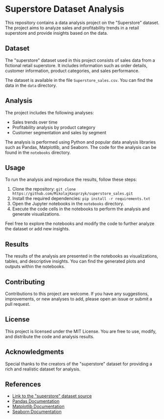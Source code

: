 # Superstore Dataset Analysis

This repository contains a data analysis project on the "Superstore" dataset. The project aims to analyze sales and profitability trends in a retail superstore and provide insights based on the data.

## Dataset

The "superstore" dataset used in this project consists of sales data from a fictional retail superstore. It includes information such as order details, customer information, product categories, and sales performance.

The dataset is available in the file `Superstore_sales.csv`. You can find the data in the `data` directory.

## Analysis

The project includes the following analyses:

- Sales trends over time
- Profitability analysis by product category
- Customer segmentation and sales by segment

The analysis is performed using Python and popular data analysis libraries such as Pandas, Matplotlib, and Seaborn. The code for the analysis can be found in the `notebooks` directory.

## Usage

To run the analysis and reproduce the results, follow these steps:

1. Clone the repository: `git clone https://github.com/MikolajKasprzyk/superstore_sales.git`
2. Install the required dependencies: `pip install -r requirements.txt`
3. Open the Jupyter notebooks in the `notebooks` directory.
4. Execute the code cells in the notebooks to perform the analysis and generate visualizations.

Feel free to explore the notebooks and modify the code to further analyze the dataset or add new insights.

## Results

The results of the analysis are presented in the notebooks as visualizations, tables, and descriptive insights. You can find the generated plots and outputs within the notebooks.

## Contributing

Contributions to this project are welcome. If you have any suggestions, improvements, or new analyses to add, please open an issue or submit a pull request.

## License

This project is licensed under the MIT License. You are free to use, modify, and distribute the code and analysis results.

## Acknowledgments

Special thanks to the creators of the "superstore" dataset for providing a rich and realistic dataset for analysis.

## References

- [Link to the "superstore" dataset source](https://www.kaggle.com/jayrav13/universal-dataset-superstore)
- [Pandas Documentation](https://pandas.pydata.org/docs/)
- [Matplotlib Documentation](https://matplotlib.org/stable/contents.html)
- [Seaborn Documentation](https://seaborn.pydata.org/)

